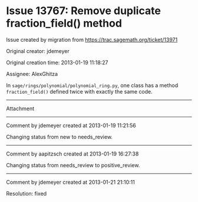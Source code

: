 # Issue 13767: Remove duplicate fraction_field() method

Issue created by migration from https://trac.sagemath.org/ticket/13971

Original creator: jdemeyer

Original creation time: 2013-01-19 11:18:27

Assignee: AlexGhitza

In `sage/rings/polynomial/polynomial_ring.py`, one class has a method `fraction_field()` defined twice with exactly the same code.


---

Attachment


---

Comment by jdemeyer created at 2013-01-19 11:21:56

Changing status from new to needs_review.


---

Comment by aapitzsch created at 2013-01-19 16:27:38

Changing status from needs_review to positive_review.


---

Comment by jdemeyer created at 2013-01-21 21:10:11

Resolution: fixed
